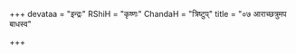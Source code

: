 +++
devataa = "इन्द्रः"
RShiH = "कृष्णः"
ChandaH = "त्रिष्टुप्"
title = "०७ आराच्छत्रुमप बाधस्व"

+++
